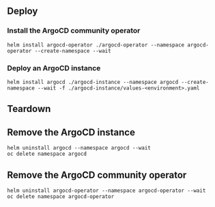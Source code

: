 
## Deploy

### Install the ArgoCD community operator
```shell
helm install argocd-operator ./argocd-operator --namespace argocd-operator --create-namespace --wait
```

### Deploy an ArgoCD instance
```shell
helm install argocd ./argocd-instance --namespace argocd --create-namespace --wait -f ./argocd-instance/values-<environment>.yaml
```

## Teardown

## Remove the ArgoCD instance
```shell 
helm uninstall argocd --namespace argocd --wait
oc delete namespace argocd
```

## Remove the ArgoCD community operator
```shell 
helm uninstall argocd-operator --namespace argocd-operator --wait
oc delete namespace argocd-operator
```
